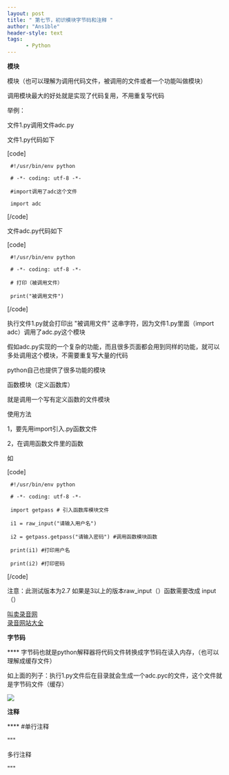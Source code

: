 ```yaml
---
layout: post
title: " 第七节，初识模块字节码和注释 "
author: "Ans1ble"
header-style: text
tags:
      - Python
---
```




**模块**

模块（也可以理解为调用代码文件，被调用的文件或者一个功能叫做模块）

调用模块最大的好处就是实现了代码复用，不用重复写代码

举例：

文件1.py调用文件adc.py



文件1.py代码如下

[code]

     #!/usr/bin/env python
     # -*- coding: utf-8 -*-
     #import调用了adc这个文件
     import adc
[/code]

文件adc.py代码如下

[code]

     #!/usr/bin/env python
     # -*- coding: utf-8 -*-
     # 打印（被调用文件）
     print("被调用文件")
[/code]

执行文件1.py就会打印出 "被调用文件"  这串字符，因为文件1.py里面（import adc）调用了adc.py这个模块

假如adc.py实现的一个复杂的功能，而且很多页面都会用到同样的功能，就可以多处调用这个模块，不需要重复写大量的代码

python自己也提供了很多功能的模块



函数模块（定义函数库）

就是调用一个写有定义函数的文件模块

使用方法

1，要先用import引入.py函数文件

2，在调用函数文件里的函数

如



[code]

     #!/usr/bin/env python
     # -*- coding: utf-8 -*-
     import getpass # 引入函数库模块文件
     i1 = raw_input("请输入用户名")
     i2 = getpass.getpass("请输入密码") #调用函数模块函数
     print(i1) #打印用户名
     print(i2) #打印密码
[/code]

注意：此测试版本为2.7  如果是3以上的版本raw_input（）函数需要改成 input（）

[叫卖录音网](http://www.jxiou.com/)  
[录音网站大全](http://www.jxiou.com/lu_yin_wang_zhan.html)



**字节码**

**** 字节码也就是python解释器将代码文件转换成字节码在读入内存，（也可以理解成缓存文件）

如上面的列子：执行1.py文件后在目录就会生成一个adc.pyc的文件，这个文件就是字节码文件（缓存）

![](https://images2015.cnblogs.com/blog/955761/201605/955761-20160522184156248-387302372.png)

**注释**

**** #单行注释



"""

多行注释

"""

